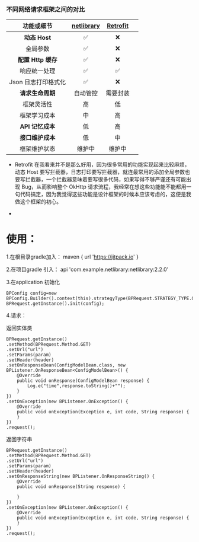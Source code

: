 ### 不同网络请求框架之间的对比
|     功能或细节      | [netlibrary](https://github.com/one-piece-luffy/netlibrary) | [Retrofit](https://github.com/square/retrofit)  |       |
|:--------------:|:---------------:|  :-----: |:-----------------------------------------:|
|  **动态 Host**   |        ✅        |  ❌  |
|      全局参数      |        ✅        |  ❌  |
| **配置 Http 缓存** |        ✅        |  ❌  |
|     响应统一处理     |        ✅        |   ✅   |
|  Json 日志打印格式化  |        ✅        |   ❌   |
|   **请求生命周期**   |      自动管控       |   需要封装  | 
|     框架灵活性      |        高        |     低      |
|     框架学习成本     |        中        |     高    |
|  **API 记忆成本**  |        低        |     高    |
|   **接口维护成本**   |        低        |     中    |
|     框架维护状态     |       维护中       |   维护中   |


* Retrofit 在我看来并不是那么好用，因为很多常用的功能实现起来比较麻烦，动态 Host 要写拦截器，日志打印要写拦截器，就连最常用的添加全局参数也要写拦截器，一个拦截器意味着要写很多代码，如果写得不够严谨还有可能出现 Bug，从而影响整个 OkHttp 请求流程，我经常在想这些功能能不能都用一句代码搞定，因为我觉得这些功能是设计框架的时候本应该考虑的，这便是我做这个框架的初心。


*

# 使用：

1.在根目录gradle加入： maven { url 'https://jitpack.io' }


2.在项目gradle 引入： api 'com.example.netlibrary:netlibrary:2.2.0'

3.在application 初始化


    BPConfig config=new BPConfig.Builder().context(this).strategyType(BPRequest.STRATEGY_TYPE.OKHTTP).build();  
    BPRequest.getInstance().init(config);

4.请求：

返回实体类

    BPRequest.getInstance()  
    .setMethod(BPRequest.Method.GET)  
    .setUrl("url")  
    .setParams(param)  
    .setHeader(header)  
    .setOnResponseBean(ConfigModelBean.class, new BPListener.OnResponseBean<ConfigModelBean>() {  
        @Override  
        public void onResponse(ConfigModelBean response) {  
            Log.e("time",response.toString()+"");  
        }  
    })  
    .setOnException(new BPListener.OnException() {  
        @Override  
        public void onException(Exception e, int code, String response) {  
        }  
    })  
    .request();

返回字符串

    BPRequest.getInstance()  
    .setMethod(BPRequest.Method.GET)  
    .setUrl("url")  
    .setParams(param)  
    .setHeader(header)  
    .setOnResponseString(new BPListener.OnResponseString() {  
        @Override  
        public void onResponse(String response) {  
            
        }  
    })  
    .setOnException(new BPListener.OnException() {  
        @Override  
        public void onException(Exception e, int code, String response) {  
        }  
    })  
    .request();









   

   
